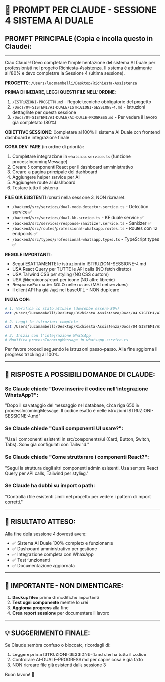 # 🤖 PROMPT PER CLAUDE - SESSIONE 4 SISTEMA AI DUALE

## PROMPT PRINCIPALE (Copia e incolla questo in Claude):

---

Ciao Claude! Devo completare l'implementazione del sistema AI Duale per professionisti nel progetto Richiesta-Assistenza. Il sistema è attualmente all'80% e devo completare la Sessione 4 (ultima sessione).

**PROGETTO**: `/Users/lucamambelli/Desktop/Richiesta-Assistenza`

**PRIMA DI INIZIARE, LEGGI QUESTI FILE NELL'ORDINE**:
1. `/ISTRUZIONI-PROGETTO.md` - Regole tecniche obbligatorie del progetto
2. `/Docs/04-SISTEMI/AI-DUALE/ISTRUZIONI-SESSIONE-4.md` - Istruzioni dettagliate per questa sessione
3. `/Docs/04-SISTEMI/AI-DUALE/AI-DUALE-PROGRESS.md` - Per vedere il lavoro già completato (80%)

**OBIETTIVO SESSIONE**: Completare al 100% il sistema AI Duale con frontend dashboard e integrazione finale

**COSA DEVI FARE** (in ordine di priorità):
1. Completare integrazione in `whatsapp.service.ts` (funzione processIncomingMessage)
2. Creare 5 componenti React per il dashboard amministrativo
3. Creare la pagina principale del dashboard
4. Aggiungere helper service per AI
5. Aggiungere route al dashboard
6. Testare tutto il sistema

**FILE GIÀ ESISTENTI** (creati nella sessione 3, NON ricreare):
- `/backend/src/services/dual-mode-detector.service.ts` - Detection service ✅
- `/backend/src/services/dual-kb.service.ts` - KB duale service ✅
- `/backend/src/services/response-sanitizer.service.ts` - Sanitizer ✅
- `/backend/src/routes/professional-whatsapp.routes.ts` - Routes con 12 endpoints ✅
- `/backend/src/types/professional-whatsapp.types.ts` - TypeScript types ✅

**REGOLE IMPORTANTI**:
- Segui ESATTAMENTE le istruzioni in ISTRUZIONI-SESSIONE-4.md
- USA React Query per TUTTE le API calls (NO fetch diretto)
- USA Tailwind CSS per styling (NO CSS custom)
- USA @heroicons/react per icone (NO altre librerie)
- ResponseFormatter SOLO nelle routes (MAI nei services)
- Il client API ha già `/api` nel baseURL - NON duplicare

**INIZIA CON**:
```bash
# 1. Verifica lo stato attuale (dovrebbe essere 80%)
cat /Users/lucamambelli/Desktop/Richiesta-Assistenza/Docs/04-SISTEMI/AI-DUALE/AI-DUALE-PROGRESS.md | grep "Overall Progress"

# 2. Leggi le istruzioni complete
cat /Users/lucamambelli/Desktop/Richiesta-Assistenza/Docs/04-SISTEMI/AI-DUALE/ISTRUZIONI-SESSIONE-4.md

# 3. Inizia con l'integrazione WhatsApp
# Modifica processIncomingMessage in whatsapp.service.ts
```

Per favore procedi seguendo le istruzioni passo-passo. Alla fine aggiorna il progress tracking al 100%.

---

## 📌 RISPOSTE A POSSIBILI DOMANDE DI CLAUDE:

### Se Claude chiede "Dove inserire il codice nell'integrazione WhatsApp?":
"Dopo il salvataggio del messaggio nel database, circa riga 650 in processIncomingMessage. Il codice esatto è nelle istruzioni ISTRUZIONI-SESSIONE-4.md"

### Se Claude chiede "Quali componenti UI usare?":
"Usa i componenti esistenti in src/components/ui (Card, Button, Switch, Tabs). Sono già configurati con Tailwind."

### Se Claude chiede "Come strutturare i componenti React?":
"Segui la struttura degli altri componenti admin esistenti. Usa sempre React Query per API calls, Tailwind per styling."

### Se Claude ha dubbi su import o path:
"Controlla i file esistenti simili nel progetto per vedere i pattern di import corretti."

---

## 🎯 RISULTATO ATTESO:

Alla fine della sessione 4 dovresti avere:
- ✅ Sistema AI Duale 100% completo e funzionante
- ✅ Dashboard amministrativo per gestione
- ✅ Integrazione completa con WhatsApp
- ✅ Test funzionanti
- ✅ Documentazione aggiornata

---

## 🚨 IMPORTANTE - NON DIMENTICARE:

1. **Backup files** prima di modifiche importanti
2. **Test ogni componente** mentre lo crei
3. **Aggiorna progress** alla fine
4. **Crea report sessione** per documentare il lavoro

---

## 💡 SUGGERIMENTO FINALE:

Se Claude sembra confuso o bloccato, ricordagli di:
1. Leggere prima ISTRUZIONI-SESSIONE-4.md che ha tutto il codice
2. Controllare AI-DUALE-PROGRESS.md per capire cosa è già fatto
3. NON ricreare file già esistenti dalla sessione 3

Buon lavoro! 🚀

